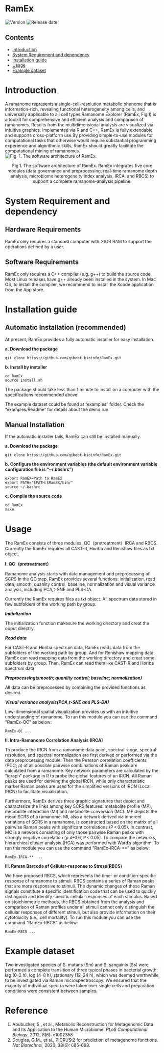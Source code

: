 # RamEx

![Version](https://img.shields.io/badge/Version-1.0-brightgreen)
![Release date](https://img.shields.io/badge/Release%20date-Jan.%2010%2C%202022-brightgreen)



## Contents

- [Introduction](#introduction)
- [System Requirement and dependency](#system-requirement-and-dependency)
- [Installation guide](#installation-guide)
- [Usage](#usage)
- [Example dataset](#example-dataset)


# Introduction

A ramanome represents a single-cell-resolution metabolic phenome that is information-rich, revealing functional heterogeneity among cells, and universally applicable to all cell types.Ramanome Explorer (RamEx, Fig.1) is a toolkit for comprehensive and efficient analysis and comparison of ramanomes. Results from the multidimensional analysis are visualized via intuitive graphics. Implemented via R and C++, RamEx is fully extendable and supports cross-platform use.By providing simple-to-use modules for computational tasks that otherwise would require substantial programming experience and algorithmic skills, RamEx should greatly facilitate the computational mining of ramanomes.
![Fig. 1. The software architecture of RamEx.](http://bioinfo.single-cell.cn/images/RamEx.png)  
<div align=center>Fig.1. The software architecture of RamEx. RamEx integrates five core modules (data governance and preprocessing, real-time ramanome depth analysis, microbiome heterogeneity index analysis, IRCA, and RBCS) to support a complete ramanome-analysis pipeline.</div>



# System Requirement and dependency

## Hardware Requirements

RamEx only requires a standard computer with >1GB RAM to support the operations defined by a user.

## Software Requirements

RamEx only requires a C++ compiler (e.g. g++) to build the source code. Most Linux releases have g++ already been installed in the system. In Mac OS, to install the compiler, we recommend to install the Xcode application from the App store.

# Installation guide

## Automatic Installation (recommended)

At present, RamEx provides a fully automatic installer for easy installation.

**a. Download the package**
```
git clone https://github.com/qibebt-bioinfo/RamEx.git	
```

**b. Install by installer**
```
cd RamEx
source install.sh
```

The package should take less than 1 minute to install on a computer with the specifications recommended above.

The example dataset could be found at “examples” folder. Check the “examples/Readme” for details about the demo run.

## Manual Installation

If the automatic installer fails, RamEx can still be installed manually.

**a. Download the package**
```
git clone https://github.com/qibebt-bioinfo/RamEx.git	
```

**b. Configure the environment variables (the default environment variable configuration file is “~/.bashrc”)**
```
export RamEX=Path to RamEx
export PATH="$PATH:$RamEX/bin/"
source ~/.bashrc
```
**c. Compile the source code**
```
cd RamEx
make
```
# Usage
The RamEx consists of three modules: QC（pretreatment）IRCA and RBCS. Currently the RamEx requires all CAST-R, Horiba and Renishaw files as txt object.

**I. QC（pretreatment）** 

Ramanome analysis starts with data management and preprocessing of SCRS
In the QC step, RamEx provides several functions: initialization, read data,  smooth, quanlity control, baseline, normalization and visual variance analysis, including PCA,t-SNE and PLS-DA. 

Currently the RamEx requires files as txt object. All spectrum data stored in few subfolders of the working path by group. 

***Initialization***

The initialization function makesure the working directory and creat the ouput directry.

***Read data***

For CAST-R and Horiba spectrum data, RamEx reads data from the subfolders of the working path by group. And for Renishaw mapping data, RamEx can read mapping data from the working directory and creat some subfolders by group. Then, RamEx can read them like CAST-R and Horiba spectrum data.

***Preprocessing(smooth; quanlity control; baseline; normalization)***

All data can be preprocessed by combining the provided functions as desired.

***Visual variance analysis(PCA,t-SNE and PLS-DA)***

Low-dimensional spatial visualization provides us with an intuitive understanding of ramanome. To run this module you can use the command "RamEx-QC" as below:

```
RamEx-QC ...
```



**II.  Intra-Ramanome Correlation Analysis (IRCA)**

To produce the IRCN from a ramanome data point, spectral range, spectral resolution, and spectral normalization are first derived or performed via the data preprocessing module. Then the Pearson correlation coefficients (PCC; ρ) of all possible pairwise combinations of Raman peak are calculated from a ramanome. Key network parameters are calculated by the “igraph” package in R to probe the global features of an IRCN. All Raman peaks are used for deriving the global IRCN, while only characteristic marker Raman peaks are used for the simplified versions of IRCN (Local IRCN) to facilitate visualization. 


Furthermore, RamEx derives three graphic signatures that depict and characterize the links among key SCRS features: metabolite profile (MP), metabolite interaction (MI) and metabolite conversion (MC). MP depicts the mean SCRS of a ramanome. MI, also a network derived via inherent variations of SCRS in a ramanome, is constructed based on the matrix of all pairwise Raman peaks with significant correlations (P < 0.05). In contrast, MC is a network consisting of only those pairwise Raman peaks with strongly negative correlation (ρ ≤–0.6, P < 0.05). To compare the networks, hierarchical cluster analysis (HCA) was performed with Ward’s algorithm. To run this module you can use the command "RamEx-IRCA-**" as below:

```
RamEx-IRCA-** ...
```


**III.  Raman Barcode of Cellular-response to Stress(RBCS)**

We have proposed RBCS, which represents the time- or condition-specific response of ramanome to stimuli. RBCS contains a series of Raman peaks that are more responsive to stimuli. The dynamic changes of these Raman signals constitute a specific identification code that can be used to quickly distinguish and identify specific cellular responses of each stimulus. Based on stoichiometric methods, the RBCS obtained from the analysis and comparison of Raman profiles under all stimuli cannot only distinguish the cellular responses of different stimuli, but also provide information on their cytotoxicity (i.e., cell mortality). To run this module you can use the command "RamEx-RBCS" as below: 

```
RamEx-RBCS ...
```

# Example dataset


Two investigated species of S. mutans (Sm) and S. sanguinis (Ss) were performed a complete transition of three typical phases in bacterial growth: lag (0–2 h), log (4–8 h), stationary (12–24 h), which was deemed worthwhile to be investigated via Raman microspectroscopy. We ensured that the majority of individual spectra were taken over single cells and preparation conditions were consistent between samples.



# Reference
1. Abubucker, S., et al., Metabolic Reconstruction for Metagenomic Data and Its Application to the Human Microbiome. _PLoS Computational Biology_, 2012, 8(6): e1002358.
2. Douglas, G.M., et al., PICRUSt2 for prediction of metagenome functions. _Nat Biotechnol_, 2020, 38(6): 685-688.

